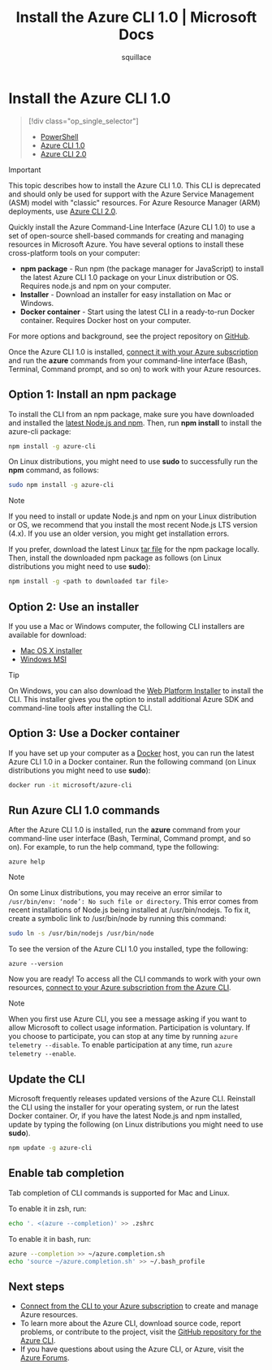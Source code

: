 ﻿---
title: Install the Azure CLI 1.0 | Microsoft Docs
description: Install the Azure CLI 1.0 for Mac, Linux, and Windows to start using Azure services
editor: ''
manager: timlt
documentationcenter: ''
author: squillace
services: virtual-machines-linux,virtual-network,storage,azure-resource-manager
tags: azure-resource-manager,azure-service-management

ms.assetid: bdb776c8-7a76-4f3a-887c-236b4fffee10
ms.service: multiple
ms.workload: multiple
ms.tgt_pltfrm: command-line-interface
ms.devlang: na
ms.topic: article
ms.date: 03/20/2017
ms.author: rasquill

---
# Install the Azure CLI 1.0
> [!div class="op_single_selector"]
> * [PowerShell](/powershell/azure/overview)
> * [Azure CLI 1.0](cli-install-nodejs.md)
> * [Azure CLI 2.0](/cli/azure/install-azure-cli)

> [!IMPORTANT]
> This topic describes how to install the Azure CLI 1.0. This CLI is deprecated and should only be used for support with the Azure Service Management (ASM) model with "classic" resources.
> For Azure Resource Manager (ARM) deployments, use [Azure CLI 2.0](/cli/azure/overview).

Quickly install the Azure Command-Line Interface (Azure CLI 1.0) to use a set of open-source shell-based commands for creating and managing resources in Microsoft Azure. You have several options to install these cross-platform tools on your computer:

* **npm package** - Run npm (the package manager for JavaScript) to install the latest Azure CLI 1.0 package on your Linux distribution or OS. Requires node.js and npm on your computer.
* **Installer** - Download an installer for easy installation on Mac or Windows.
* **Docker container** - Start using the latest CLI in a ready-to-run Docker container. Requires Docker host on your computer.

For more options and background, see the project repository on [GitHub](https://github.com/azure/azure-xplat-cli).

Once the Azure CLI 1.0 is installed, [connect it with your Azure subscription](/cli/azure/authenticate-azure-cli) and run the **azure** commands from your command-line interface (Bash, Terminal, Command prompt, and so on) to work with your Azure resources.

## Option 1: Install an npm package
To install the CLI from an npm package, make sure you have downloaded and installed the [latest Node.js and npm](https://nodejs.org/en/download/package-manager/). Then, run **npm install** to install the azure-cli package:

```bash
npm install -g azure-cli
```

On Linux distributions, you might need to use **sudo** to successfully run the **npm** command, as follows:

```bash
sudo npm install -g azure-cli
```

> [!NOTE]
> If you need to install or update Node.js and npm on your Linux distribution or OS, we recommend that you install the most recent Node.js LTS version (4.x). If you use an older version, you might get installation errors.

If you prefer, download the latest Linux [tar file][linux-installer] for the npm package locally. Then, install the downloaded npm package as follows (on Linux distributions you might need to use **sudo**):

```bash
npm install -g <path to downloaded tar file>
```

## Option 2: Use an installer
If you use a Mac or Windows computer, the following CLI installers are available for download:

* [Mac OS X installer][mac-installer]
* [Windows MSI][windows-installer]

> [!TIP]
> On Windows, you can also download the [Web Platform Installer](https://go.microsoft.com/?linkid=9828653) to install the CLI. This installer gives you the option to install additional Azure SDK and command-line tools after installing the CLI.

## Option 3: Use a Docker container
If you have set up your computer as a [Docker](https://docs.docker.com/engine/understanding-docker/) host, you can run the latest Azure CLI 1.0 in a Docker container. Run the following command (on Linux distributions you might need to use **sudo**):

```bash
docker run -it microsoft/azure-cli
```

## Run Azure CLI 1.0 commands
After the Azure CLI 1.0 is installed, run the **azure** command from your command-line user interface (Bash, Terminal, Command prompt, and so on). For example, to run the help command, type the following:

```azurecli
azure help
```

> [!NOTE]
> On some Linux distributions, you may receive an error similar to `/usr/bin/env: ‘node’: No such file or directory`. This error comes from recent installations of Node.js being installed at /usr/bin/nodejs. To fix it, create a symbolic link to /usr/bin/node by running this command:

```bash
sudo ln -s /usr/bin/nodejs /usr/bin/node
```

To see the version of the Azure CLI 1.0 you installed, type the following:

```azurecli
azure --version
```

Now you are ready! To access all the CLI commands to work with your own resources, [connect to your Azure subscription from the Azure CLI](/cli/azure/authenticate-azure-cli).

> [!NOTE]
> When you first use Azure CLI, you see a message asking if you want to allow Microsoft to collect usage information. Participation is voluntary. If you choose to participate, you can stop at any time by running `azure telemetry --disable`. To enable participation at any time, run `azure telemetry --enable`.

## Update the CLI
Microsoft frequently releases updated versions of the Azure CLI. Reinstall the CLI using the installer for your operating system, or run the latest Docker container. Or, if you have the latest Node.js and npm installed, update by typing the following (on Linux distributions you might need to use **sudo**).

```bash
npm update -g azure-cli
```

## Enable tab completion
Tab completion of CLI commands is supported for Mac and Linux.

To enable it in zsh, run:

```bash
echo '. <(azure --completion)' >> .zshrc
```

To enable it in bash, run:

```bash
azure --completion >> ~/azure.completion.sh
echo 'source ~/azure.completion.sh' >> ~/.bash_profile
```


## Next steps
* [Connect from the CLI to your Azure subscription](/cli/azure/authenticate-azure-cli) to create and manage Azure resources.
* To learn more about the Azure CLI, download source code, report problems, or contribute to the project, visit the [GitHub repository for the Azure CLI](https://github.com/azure/azure-xplat-cli).
* If you have questions about using the Azure CLI, or Azure, visit the [Azure Forums](https://social.msdn.microsoft.com/Forums/en-US/home?forum=azurescripting).


[mac-installer]: http://aka.ms/mac-azure-cli
[windows-installer]: http://aka.ms/webpi-azure-cli
[linux-installer]: http://aka.ms/linux-azure-cli
[cliasm]: /cli/azure/get-started-with-az-cli2
[cliarm]: ./virtual-machines/azure-cli-arm-commands.md
